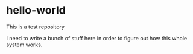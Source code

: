 # hello-world
This is a test repository

I need to write a bunch of stuff here in order to figure out how this whole system works.
